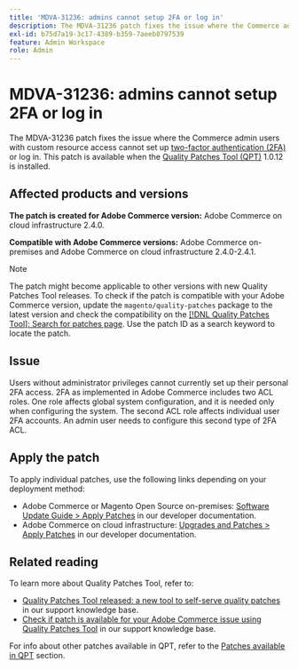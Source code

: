 ```yaml
---
title: 'MDVA-31236: admins cannot setup 2FA or log in'
description: The MDVA-31236 patch fixes the issue where the Commerce admin users with custom resource access cannot set up [two-factor authentication (2FA)](https://docs.magento.com/user-guide/stores/security-two-factor-authentication.html) or log in. This patch is available when the [Quality Patches Tool (QPT)](/help/announcements/adobe-commerce-announcements/magento-quality-patches-released-new-tool-to-self-serve-quality-patches.md) 1.0.12 is installed.
exl-id: b75d7a19-3c17-4389-b359-7aeeb8797539
feature: Admin Workspace
role: Admin
---
```

# MDVA-31236: admins cannot setup 2FA or log in

The MDVA-31236 patch fixes the issue where the Commerce admin users with custom resource access cannot set up [two-factor authentication (2FA)](https://docs.magento.com/user-guide/stores/security-two-factor-authentication.html) or log in. This patch is available when the [Quality Patches Tool (QPT)](/help/announcements/adobe-commerce-announcements/magento-quality-patches-released-new-tool-to-self-serve-quality-patches.md) 1.0.12 is installed.

## Affected products and versions

 **The patch is created for Adobe Commerce version:** Adobe Commerce on cloud infrastructure 2.4.0.

 **Compatible with Adobe Commerce versions:** Adobe Commerce on-premises and Adobe Commerce on cloud infrastructure 2.4.0-2.4.1.

>[!NOTE]
>
>The patch might become applicable to other versions with new Quality Patches Tool releases. To check if the patch is compatible with your Adobe Commerce version, update the `magento/quality-patches` package to the latest version and check the compatibility on the [[!DNL Quality Patches Tool]: Search for patches page](https://devdocs.magento.com/quality-patches/tool.html#patch-grid). Use the patch ID as a search keyword to locate the patch.

## Issue

Users without administrator privileges cannot currently set up their personal 2FA access. 2FA as implemented in Adobe Commerce includes two ACL roles. One role affects global system configuration, and it is needed only when configuring the system. The second ACL role affects individual user 2FA accounts. An admin user needs to configure this second type of 2FA ACL.

## Apply the patch

To apply individual patches, use the following links depending on your deployment method:

* Adobe Commerce or Magento Open Source on-premises: [Software Update Guide > Apply Patches](https://devdocs.magento.com/guides/v2.4/comp-mgr/patching/mqp.html) in our developer documentation.
* Adobe Commerce on cloud infrastructure: [Upgrades and Patches > Apply Patches](https://devdocs.magento.com/cloud/project/project-patch.html) in our developer documentation.

## Related reading

To learn more about Quality Patches Tool, refer to:

* [Quality Patches Tool released: a new tool to self-serve quality patches](/help/announcements/adobe-commerce-announcements/magento-quality-patches-released-new-tool-to-self-serve-quality-patches.md) in our support knowledge base.
* [Check if patch is available for your Adobe Commerce issue using Quality Patches Tool](/help/support-tools/patches-available-in-qpt-tool/check-patch-for-magento-issue-with-magento-quality-patches.md) in our support knowledge base.

For info about other patches available in QPT, refer to the [Patches available in QPT](https://support.magento.com/hc/en-us/sections/360010506631-Patches-available-in-MQP-tool-) section.
